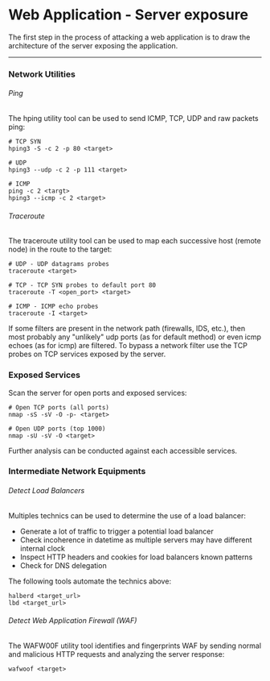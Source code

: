 # Web Application - Server exposure

The first step in the process of attacking a web application is to draw the
architecture of the server exposing the application.

--------------------------------------------------------------------------------

### Network Utilities

###### Ping
The hping utility tool can be used to send ICMP, TCP, UDP and raw packets ping:

```
# TCP SYN
hping3 -S -c 2 -p 80 <target>

# UDP
hping3 --udp -c 2 -p 111 <target>

# ICMP
ping -c 2 <targt>
hping3 --icmp -c 2 <target>
```

###### Traceroute
The traceroute utility tool can be used to map each successive host
(remote node) in the route to the target:

```
# UDP - UDP datagrams probes
traceroute <target>

# TCP - TCP SYN probes to default port 80
traceroute -T <open_port> <target>

# ICMP - ICMP echo probes
traceroute -I <target>
```

If some filters are present in the network path (firewalls, IDS, etc.), then
most probably any "unlikely" udp ports (as for default method) or even icmp
echoes (as for icmp) are filtered.
To bypass a network filter use the TCP probes on TCP services exposed by the
server.

### Exposed Services
Scan the server for open ports and exposed services:

```
# Open TCP ports (all ports)
nmap -sS -sV -O -p- <target>

# Open UDP ports (top 1000)
nmap -sU -sV -O <target>
```

Further analysis can be conducted against each accessible services.

### Intermediate Network Equipments

###### Detect Load Balancers
Multiples technics can be used to determine the use of a load balancer:
-  Generate a lot of traffic to trigger a potential load balancer
-  Check incoherence in datetime as multiple servers may have different
internal clock
-  Inspect HTTP headers and cookies for load balancers known patterns
-  Check for DNS delegation

The following tools automate the technics above:

```
halberd <target_url>
lbd <target_url>
```

###### Detect Web Application Firewall (WAF)
The WAFW00F utility tool identifies and fingerprints WAF by sending normal and
malicious HTTP requests and analyzing the server response:

```
wafwoof <target>
```
